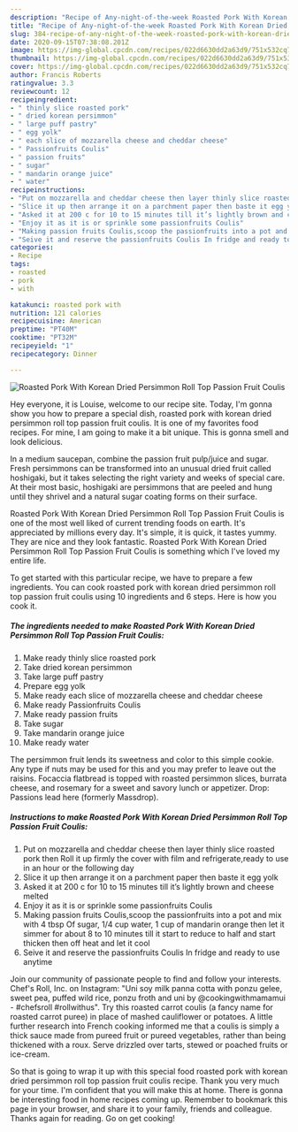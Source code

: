 ```yaml
---
description: "Recipe of Any-night-of-the-week Roasted Pork With Korean Dried Persimmon Roll Top Passion Fruit Coulis"
title: "Recipe of Any-night-of-the-week Roasted Pork With Korean Dried Persimmon Roll Top Passion Fruit Coulis"
slug: 384-recipe-of-any-night-of-the-week-roasted-pork-with-korean-dried-persimmon-roll-top-passion-fruit-coulis
date: 2020-09-15T07:38:08.201Z
image: https://img-global.cpcdn.com/recipes/022d6630dd2a63d9/751x532cq70/roasted-pork-with-korean-dried-persimmon-roll-top-passion-fruit-coulis-recipe-main-photo.jpg
thumbnail: https://img-global.cpcdn.com/recipes/022d6630dd2a63d9/751x532cq70/roasted-pork-with-korean-dried-persimmon-roll-top-passion-fruit-coulis-recipe-main-photo.jpg
cover: https://img-global.cpcdn.com/recipes/022d6630dd2a63d9/751x532cq70/roasted-pork-with-korean-dried-persimmon-roll-top-passion-fruit-coulis-recipe-main-photo.jpg
author: Francis Roberts
ratingvalue: 3.3
reviewcount: 12
recipeingredient:
- " thinly slice roasted pork"
- " dried korean persimmon"
- " large puff pastry"
- " egg yolk"
- " each slice of mozzarella cheese and cheddar cheese"
- " Passionfruits Coulis"
- " passion fruits"
- " sugar"
- " mandarin orange juice"
- " water"
recipeinstructions:
- "Put on mozzarella and cheddar cheese then layer thinly slice roasted pork then Roll it up firmly the cover with film and refrigerate,ready to use in an hour or the following day"
- "Slice it up then arrange it on a parchment paper then baste it egg yolk"
- "Asked it at 200 c for 10 to 15 minutes till it’s lightly brown and cheese melted"
- "Enjoy it as it is or sprinkle some passionfruits Coulis"
- "Making passion fruits Coulis,scoop the passionfruits into a pot and mix with 4 tbsp Of sugar, 1/4 cup water, 1 cup of mandarin orange then let it simmer for about 8 to 10 minutes till it start to reduce to half and start thicken then off heat and let it cool"
- "Seive it and reserve the passionfruits Coulis In fridge and ready to use anytime"
categories:
- Recipe
tags:
- roasted
- pork
- with

katakunci: roasted pork with 
nutrition: 121 calories
recipecuisine: American
preptime: "PT40M"
cooktime: "PT32M"
recipeyield: "1"
recipecategory: Dinner

---
```



![Roasted Pork With Korean Dried Persimmon Roll Top Passion Fruit Coulis](https://img-global.cpcdn.com/recipes/022d6630dd2a63d9/751x532cq70/roasted-pork-with-korean-dried-persimmon-roll-top-passion-fruit-coulis-recipe-main-photo.jpg)

Hey everyone, it is Louise, welcome to our recipe site. Today, I'm gonna show you how to prepare a special dish, roasted pork with korean dried persimmon roll top passion fruit coulis. It is one of my favorites food recipes. For mine, I am going to make it a bit unique. This is gonna smell and look delicious.

In a medium saucepan, combine the passion fruit pulp/juice and sugar. Fresh persimmons can be transformed into an unusual dried fruit called hoshigaki, but it takes selecting the right variety and weeks of special care. At their most basic, hoshigaki are persimmons that are peeled and hung until they shrivel and a natural sugar coating forms on their surface.

Roasted Pork With Korean Dried Persimmon Roll Top Passion Fruit Coulis is one of the most well liked of current trending foods on earth. It's appreciated by millions every day. It's simple, it is quick, it tastes yummy. They are nice and they look fantastic. Roasted Pork With Korean Dried Persimmon Roll Top Passion Fruit Coulis is something which I've loved my entire life.


To get started with this particular recipe, we have to prepare a few ingredients. You can cook roasted pork with korean dried persimmon roll top passion fruit coulis using 10 ingredients and 6 steps. Here is how you cook it.

<!--inarticleads1-->

##### The ingredients needed to make Roasted Pork With Korean Dried Persimmon Roll Top Passion Fruit Coulis:

1. Make ready  thinly slice roasted pork
1. Take  dried korean persimmon
1. Take  large puff pastry
1. Prepare  egg yolk
1. Make ready  each slice of mozzarella cheese and cheddar cheese
1. Make ready  Passionfruits Coulis
1. Make ready  passion fruits
1. Take  sugar
1. Take  mandarin orange juice
1. Make ready  water


The persimmon fruit lends its sweetness and color to this simple cookie. Any type if nuts may be used for this and you may prefer to leave out the raisins. Focaccia flatbread is topped with roasted persimmon slices, burrata cheese, and rosemary for a sweet and savory lunch or appetizer. Drop: Passions lead here (formerly Massdrop). 

<!--inarticleads2-->

##### Instructions to make Roasted Pork With Korean Dried Persimmon Roll Top Passion Fruit Coulis:

1. Put on mozzarella and cheddar cheese then layer thinly slice roasted pork then Roll it up firmly the cover with film and refrigerate,ready to use in an hour or the following day
1. Slice it up then arrange it on a parchment paper then baste it egg yolk
1. Asked it at 200 c for 10 to 15 minutes till it’s lightly brown and cheese melted
1. Enjoy it as it is or sprinkle some passionfruits Coulis
1. Making passion fruits Coulis,scoop the passionfruits into a pot and mix with 4 tbsp Of sugar, 1/4 cup water, 1 cup of mandarin orange then let it simmer for about 8 to 10 minutes till it start to reduce to half and start thicken then off heat and let it cool
1. Seive it and reserve the passionfruits Coulis In fridge and ready to use anytime


Join our community of passionate people to find and follow your interests. Chef&#39;s Roll, Inc. on Instagram: &#34;Uni soy milk panna cotta with ponzu gelee, sweet pea, puffed wild rice, ponzu froth and uni by @cookingwithmamamui - #chefsroll #rollwithus&#34;. Try this roasted carrot coulis (a fancy name for roasted carrot puree) in place of mashed cauliflower or potatoes. A little further research into French cooking informed me that a coulis is simply a thick sauce made from pureed fruit or pureed vegetables, rather than being thickened with a roux. Serve drizzled over tarts, stewed or poached fruits or ice-cream. 

So that is going to wrap it up with this special food roasted pork with korean dried persimmon roll top passion fruit coulis recipe. Thank you very much for your time. I'm confident that you will make this at home. There is gonna be interesting food in home recipes coming up. Remember to bookmark this page in your browser, and share it to your family, friends and colleague. Thanks again for reading. Go on get cooking!
